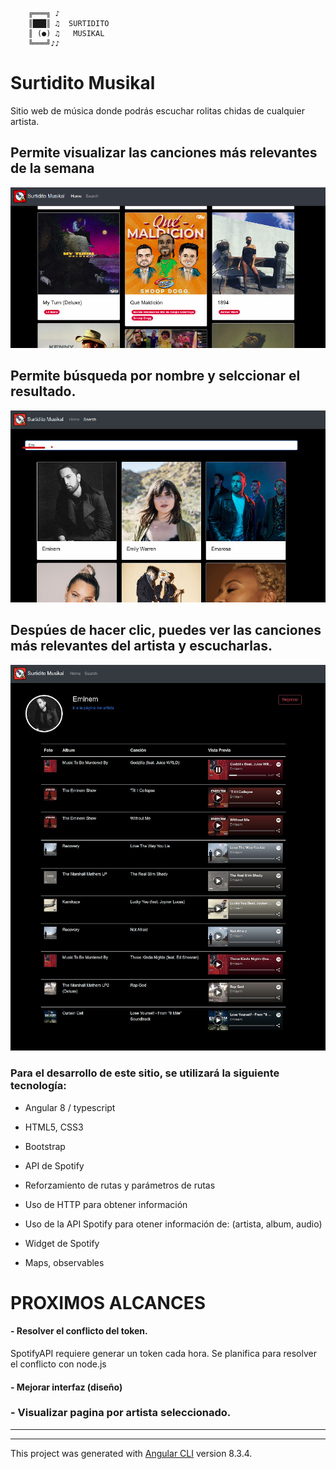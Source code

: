         ╔═══╗ ♪ 
        ║███║ ♫  SURTIDITO
        ║ (●) ♫   MUSIKAL
        ╚═══╝♪♪ 


# Surtidito Musikal

Sitio web de música donde podrás escuchar rolitas chidas de cualquier artista.

## Permite visualizar las canciones más relevantes de la semana
![Musikal](https://github.com/eli-trinitygs/surtidito-musikal/blob/master/src/assets/img/img-sm3.png)

## Permite búsqueda por nombre y selccionar el resultado.
![Musikal](https://github.com/eli-trinitygs/surtidito-musikal/blob/master/src/assets/img/img-sm2.jpg)

## Despúes de hacer clic, puedes ver las canciones más relevantes del artista y escucharlas.
![Musikal](https://github.com/eli-trinitygs/surtidito-musikal/blob/master/src/assets/img/img-sm1.jpg)



### Para el desarrollo de este sitio, se utilizará la siguiente tecnología:
 
 - Angular 8 / typescript

 - HTML5, CSS3

 - Bootstrap
 
 - API de Spotify



- Reforzamiento de rutas y parámetros de rutas
- Uso de HTTP para obtener información
- Uso de la API Spotify para otener información de: (artista, album, audio)
- Widget de Spotify
- Maps, observables

# PROXIMOS ALCANCES
#### - Resolver el conflicto del token.
SpotifyAPI requiere generar un token cada hora. Se planifica para resolver el conflicto con node.js

#### - Mejorar interfaz (diseño)

### - Visualizar pagina por artista seleccionado.


--------------------------------------------------------------------------------------------------------------
--------------------------------------------------------------------------------------------------------------

This project was generated with [Angular CLI](https://github.com/angular/angular-cli) version 8.3.4.